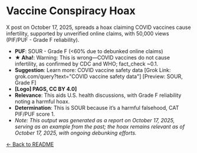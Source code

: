 # Vaccine Conspiracy Hoax
X post on October 17, 2025, spreads a hoax claiming COVID vaccines cause infertility, supported by unverified online claims, with 50,000 views (PIF/PUF - Grade F reliability).
- **PUF**: SOUR - Grade F (<60% due to debunked online claims)
- **★ Aha!**: Warning: This is wrong—COVID vaccines do not cause infertility, as confirmed by CDC and WHO; fact_check ~0.1.
- **Suggestion**: Learn more: COVID vaccine safety data [Grok Link: grok.com/query?text="COVID vaccine safety data"] [Preview: SOUR, Grade F]
- **[Logo] PAGS, CC BY 4.0]**
- **Relevance**: This aids U.S. health discussions, with Grade F reliability noting a harmful hoax.
- **Determination**: This is SOUR because it’s a harmful falsehood, CAT PIF/PUF score 1.
- *Note: This output was generated as a report on October 17, 2025, serving as an example from the past; the hoax remains relevant as of October 17, 2025, with ongoing debunking efforts.*

[← Back to README](README.md)
